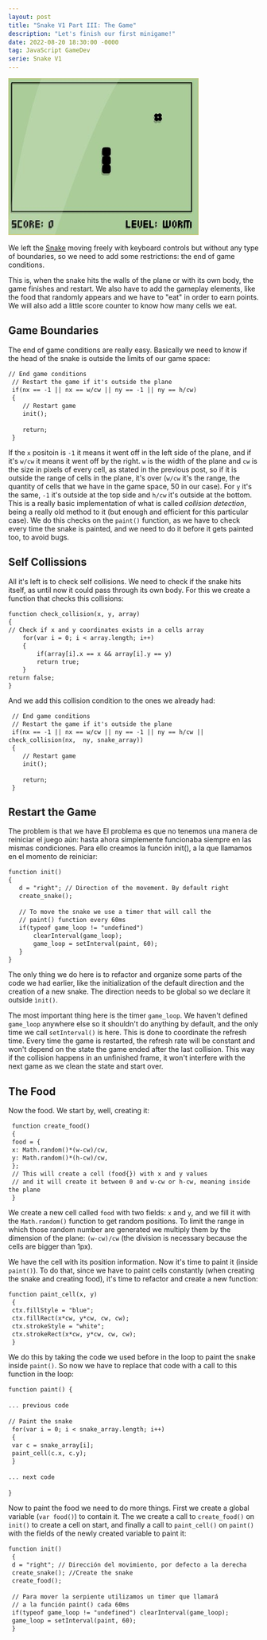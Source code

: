 ```yaml
---
layout: post
title: "Snake V1 Part III: The Game"
description: "Let's finish our first minigame!"
date: 2022-08-20 18:30:00 -0000
tag: JavaScript GameDev
serie: Snake V1
---
```

![Snake](/images/snake1.jpg) 

We left the [Snake](/2022-08-20-snake-v1-part-ii) moving freely with keyboard controls but without any type of boundaries, so we need to add some restrictions: the end of game conditions.

This is, when the snake hits the walls of the plane or with its own body, the game finishes and restart. We also have to add the gameplay elements, like the food that randomly appears and we have to "eat" in order to earn points. We will also add a little score counter to know how many cells we eat.

## Game Boundaries

The end of game conditions are really easy. Basically we need to know if the head of the snake is outside the limits of our game space:

``` 
// End game conditions
 // Restart the game if it's outside the plane
 if(nx == -1 || nx == w/cw || ny == -1 || ny == h/cw)
 {
    // Restart game
    init();
 
    return;
 }
```

If the `x` positoin is `-1` it means it went off in the left side of the plane, and if it's `w/cw` it means it went off by the right. `w` is the width of the plane and `cw` is the size in pixels of every cell, as stated in the previous post, so if it is outside the range of cells in the plane, it's over (`w/cw` it's the range, the quantity of cells that we have in the game space, 50 in our case). For `y` it's the same, `-1` it's outside at the top side and `h/cw` it's outside at the bottom. This is a really basic implementation of what is called _collision detection_, being a really old method to it (but enough and efficient for this particular case). We do this checks on the `paint()` function, as we have to check every time the snake is painted, and we need to do it before it gets painted too, to avoid bugs.

## Self Collissions

All it's left is to check self collisions. We need to check if the snake hits itself, as until now it could pass through its own body. For this we create a function that checks this collisions:

```
function check_collision(x, y, array)
{
// Check if x and y coordinates exists in a cells array
    for(var i = 0; i < array.length; i++)
    {
        if(array[i].x == x && array[i].y == y)
        return true;
    }
return false;
}
```

And we add this collision condition to the ones we already had:

```
 // End game conditions
 // Restart the game if it's outside the plane
 if(nx == -1 || nx == w/cw || ny == -1 || ny == h/cw || check_collision(nx,  ny, snake_array))
 {
    // Restart game
    init();
 
    return;
 }
 ```

 ## Restart the Game

The problem is that we have 
 El problema es que no tenemos una manera de reiniciar el juego aún: hasta ahora simplemente funcionaba siempre en las mismas condiciones. Para ello creamos la función init(), a la que llamamos en el momento de reiniciar:

 ```
 function init()
{
    d = "right"; // Direction of the movement. By default right
    create_snake();
    
    // To move the snake we use a timer that will call the
    // paint() function every 60ms
    if(typeof game_loop != "undefined")
        clearInterval(game_loop);
        game_loop = setInterval(paint, 60);
    }
}
```

The only thing we do here is to refactor and organize some parts of the code we had earlier, like the initialization of the default direction and the creation of a new snake. The direction needs to be global so we declare it outside `ìnit()`.

The most important thing here is the timer `game_loop`. We haven't defined `game_loop` anywhere else so it shouldn't do anything by default, and the only time we call `setInterval()` is here. This is done to coordinate the refresh time. Every time the game is restarted, the refresh rate will be constant and won't depend on the state the game ended after the last collision. This way if the collision happens in an unfinished frame, it won't interfere with the next game as we clean the state and start over.

## The Food

Now the food. We start by, well, creating it:

```
 function create_food()
 {
 food = {
 x: Math.random()*(w-cw)/cw,
 y: Math.random()*(h-cw)/cw,
 };
 // This will create a cell (food{}) with x and y values
 // and it will create it between 0 and w-cw or h-cw, meaning inside the plane
 }
```

We create a new cell called `food` with two fields: `x` and `y`, and we fill it with the `Math.random()` function to get random positions. To limit the range in which those random number are generated we multiply them by the dimension of the plane: `(w-cw)/cw` (the division is necessary because the cells are bigger than 1px).

We have the cell with its position information. Now it's time to paint it (inside `paint()`). To do that, since we have to paint cells constantly (when creating the snake and creating food), it's time to refactor and create a new function:

```
function paint_cell(x, y)
 {
 ctx.fillStyle = "blue";
 ctx.fillRect(x*cw, y*cw, cw, cw);
 ctx.strokeStyle = "white";
 ctx.strokeRect(x*cw, y*cw, cw, cw);
 }
 ```
We do this by taking the code we used before in the loop to paint the snake inside `paint()`. So now we have to replace that code with a call to this function in the loop:

```
function paint() {
 
... previous code
 
// Paint the snake
 for(var i = 0; i < snake_array.length; i++)
 {
 var c = snake_array[i];
 paint_cell(c.x, c.y);
 }
 
... next code
 
}
```

Now to paint the food we need to do more things. First we create a global variable (`var food()`) to contain it. The we create a call to `create_food()` on `init()` to create a cell on start, and finally a call to `paint_cell()` on `paint()` with the fields of the newly created variable to paint it:

```
function init()
 {
 d = "right"; // Dirección del movimiento, por defecto a la derecha
 create_snake(); //Create the snake
 create_food();
 
 // Para mover la serpiente utilizamos un timer que llamará
 // a la función paint() cada 60ms
 if(typeof game_loop != "undefined") clearInterval(game_loop);
 game_loop = setInterval(paint, 60);
 }
 ```